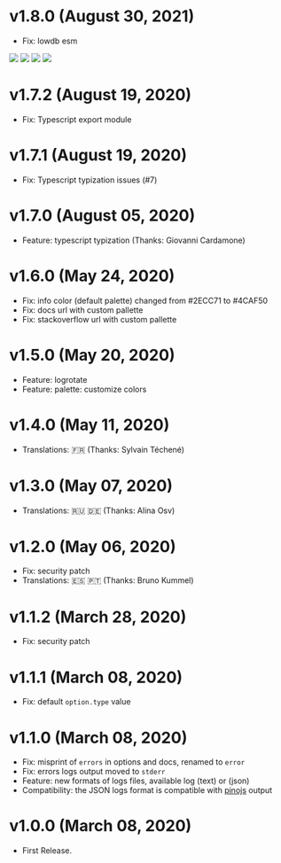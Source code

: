 # v1.8.0 (August 30, 2021)

-   Fix: lowdb esm

[![](https://img.shields.io/badge/donate-paypal-005EA6.svg?logo=paypal)](https://www.paypal.me/ptkdev) [![](https://img.shields.io/badge/donate-patreon-F87668.svg?logo=patreon)](https://www.patreon.com/ptkdev) [![](https://img.shields.io/badge/donate-sponsors-ea4aaa.svg?logo=github)](https://github.com/sponsors/ptkdev/) [![](https://img.shields.io/badge/donate-ko--fi-29abe0.svg?logo=ko-fi)](https://ko-fi.com/ptkdev)

# v1.7.2 (August 19, 2020)

-   Fix: Typescript export module

# v1.7.1 (August 19, 2020)

-   Fix: Typescript typization issues (#7)

# v1.7.0 (August 05, 2020)

-   Feature: typescript typization (Thanks: Giovanni Cardamone)

# v1.6.0 (May 24, 2020)

-   Fix: info color (default palette) changed from #2ECC71 to #4CAF50
-   Fix: docs url with custom pallette
-   Fix: stackoverflow url with custom pallette

# v1.5.0 (May 20, 2020)

-   Feature: logrotate
-   Feature: palette: customize colors

# v1.4.0 (May 11, 2020)

-   Translations: 🇫🇷 (Thanks: Sylvain Téchené)

# v1.3.0 (May 07, 2020)

-   Translations: 🇷🇺 🇩🇪 (Thanks: Alina Osv)

# v1.2.0 (May 06, 2020)

-   Fix: security patch
-   Translations: 🇪🇸 🇵🇹 (Thanks: Bruno Kummel)

# v1.1.2 (March 28, 2020)

-   Fix: security patch

# v1.1.1 (March 08, 2020)

-   Fix: default `option.type` value

# v1.1.0 (March 08, 2020)

-   Fix: misprint of `errors` in options and docs, renamed to `error`
-   Fix: errors logs output moved to `stderr`
-   Feature: new formats of logs files, available log (text) or (json)
-   Compatibility: the JSON logs format is compatible with [pinojs](https://github.com/pinojs/pino) output

# v1.0.0 (March 08, 2020)

-   First Release.

